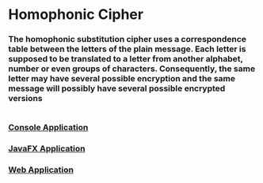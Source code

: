 # Homophonic Cipher

[Console Application]:Console_Cipher
[JavaFX Application]:JavaFX_Cipher
[Web Application]:JavaEE_Cipher

### The homophonic substitution cipher uses a correspondence table between the letters of the plain message. Each letter is supposed to be translated to a letter from another alphabet, number or even groups of characters. Consequently, the same letter may have several possible encryption and the same message will possibly have several possible encrypted versions

#

### [Console Application]
### [JavaFX Application]
### [Web Application]